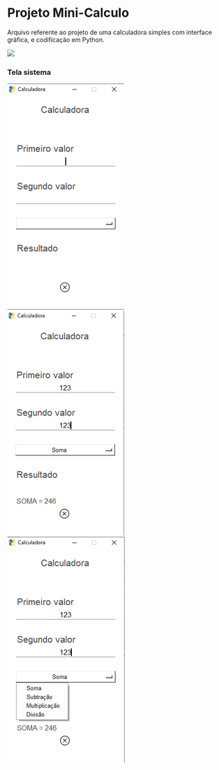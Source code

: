 # Projeto Mini-Calculo

<!---Esses são exemplos. Veja https:/shields.io para outras pessoas ou para personalizar este conjunto de escudos. Você pode querer incluir dependências, status do projeto e informações de licença aqui--->

Arquivo referente ao projeto de uma calculadora simples com interface gráfica, e codificação em Python. 

<img src="img/logo.png">


### Tela sistema


<img src="img/img_tela.png">
<img src="img/img_tela2.png">
<img src="img/img_tela3.png">
